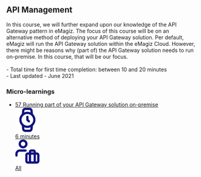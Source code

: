 <div class="ez-academy">
	<div class="ez-academy__body">
		<main class="master">
	<h2 class="title">API Management</h2>
    <p>
       In this course, we will further expand upon our knowledge of the API Gateway pattern in eMagiz. The focus of this course will be on an alternative method of deploying your API Gateway solution. Per default, eMagiz will run the API Gateway solution within the eMagiz Cloud. However, there might be reasons why (part of) the API Gateway solution needs to run on-premise. In this course, that will be our focus.
        </br></br>
        - Total time for first time completion: between 10 and 20 minutes
        </br>
        - Last updated - June 2021
    </p>
    <h3 class="title">Micro-learnings</h3>
    <ul class="strip-container">
        <li class="strip">
            <a href="../../docs/microlearning/advanced-api-management-running-part-of-your-api-gateway-solution-on-premise" class="strip__link">
            <label for="" class="strip__label">
                <span>57</span>
                Running part of your API Gateway solution on-premise
            </label>
            <div class="strip__attribute">
                <img class="strip__attribute-icon strip__attribute-icon--duration" src="../../img/microlearning/academy_index/icon-duration32.svg"/>
                <div class="strip__attribute-label">6 minutes</div>
            </div>
            <div class="strip__attribute">
                <img class="strip__attribute-icon strip__attribute-icon--roles" src="../../img/microlearning/academy_index/icon-roles32.svg"/>
                <div class="strip__attribute-label">All</div>
            </div>
        </a>
        </li>            
    </ul>
    </main>
    </div>
</div>